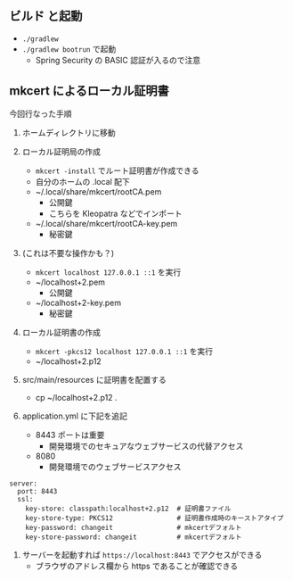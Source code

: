 #

## ビルド と起動

- `./gradlew`
- `./gradlew bootrun` で起動
    - Spring Security の BASIC 認証が入るので注意

## mkcert によるローカル証明書

今回行なった手順

1. ホームディレクトリに移動

1. ローカル証明局の作成
    - `mkcert -install` でルート証明書が作成できる
    - 自分のホームの .local 配下
    - ~/.local/share/mkcert/rootCA.pem
        - 公開鍵
        - こちらを Kleopatra などでインポート
    - ~/.local/share/mkcert/rootCA-key.pem
        - 秘密鍵

1. (これは不要な操作かも？)
    - `mkcert localhost 127.0.0.1 ::1` を実行
    - ~/localhost+2.pem
        - 公開鍵
    - ~/localhost+2-key.pem
        - 秘密鍵

1. ローカル証明書の作成
    - `mkcert -pkcs12 localhost 127.0.0.1 ::1` を実行
    - ~/localhost+2.p12

1. src/main/resources に証明書を配置する
    - cp ~/localhost+2.p12 .

1. application.yml に下記を追記
    - 8443 ポートは重要
        - 開発環境でのセキュアなウェブサービスの代替アクセス
    - 8080
        - 開発環境でのウェブサービスアクセス

```
server:
  port: 8443
  ssl:
    key-store: classpath:localhost+2.p12  # 証明書ファイル
    key-store-type: PKCS12                # 証明書作成時のキーストアタイプ
    key-password: changeit                # mkcertデフォルト
    key-store-password: changeit          # mkcertデフォルト
```

1. サーバーを起動すれば `https://localhost:8443` でアクセスができる
    - ブラウザのアドレス欄から https であることが確認できる

